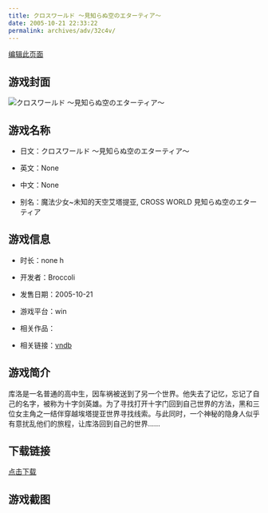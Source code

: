 ```yaml
---
title: クロスワールド 〜見知らぬ空のエターティア〜
date: 2005-10-21 22:33:22
permalink: archives/adv/32c4v/
---
```

[编辑此页面](https://github.com/ACG-3/ADV3-source/blob/main/source/_posts/%E3%82%AF%E3%83%AD%E3%82%B9%E3%83%AF%E3%83%BC%E3%83%AB%E3%83%89%20%E3%80%9C%E8%A6%8B%E7%9F%A5%E3%82%89%E3%81%AC%E7%A9%BA%E3%81%AE%E3%82%A8%E3%82%BF%E3%83%BC%E3%83%86%E3%82%A3%E3%82%A2%E3%80%9C.md)

## 游戏封面

![クロスワールド 〜見知らぬ空のエターティア〜](https://pan.timero.xyz/d/onedrive/img_lib_001/%E3%82%AF%E3%83%AD%E3%82%B9%E3%83%AF%E3%83%BC%E3%83%AB%E3%83%89%20%E3%80%9C%E8%A6%8B%E7%9F%A5%E3%82%89%E3%81%AC%E7%A9%BA%E3%81%AE%E3%82%A8%E3%82%BF%E3%83%BC%E3%83%86%E3%82%A3%E3%82%A2%E3%80%9C_cover.avif)


## 游戏名称

- 日文：クロスワールド 〜見知らぬ空のエターティア〜
- 英文：None
- 中文：None

- 别名：魔法少女~未知的天空艾塔提亚, CROSS WORLD 見知らぬ空のエターティア


## 游戏信息

- 时长：none h
- 开发者：Broccoli
- 发售日期：2005-10-21
- 游戏平台：win
- 相关作品：

- 相关链接：[vndb](https://vndb.org/v2848)


## 游戏简介

库洛是一名普通的高中生，因车祸被送到了另一个世界。他失去了记忆，忘记了自己的名字，被称为十字剑英雄。为了寻找打开十字门回到自己世界的方法，黑和三位女主角之一结伴穿越埃塔提亚世界寻找线索。与此同时，一个神秘的隐身人似乎有意扰乱他们的旅程，让库洛回到自己的世界......


## 下载链接

[点击下载](https://pan.timero.xyz/onedrive/adv_lib_001/%E3%82%AF%E3%83%AD%E3%82%B9%E3%83%AF%E3%83%BC%E3%83%AB%E3%83%89%20%E3%80%9C%E8%A6%8B%E7%9F%A5%E3%82%89%E3%81%AC%E7%A9%BA%E3%81%AE%E3%82%A8%E3%82%BF%E3%83%BC%E3%83%86%E3%82%A3%E3%82%A2%E3%80%9C)


## 游戏截图


